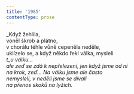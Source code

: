 ```yaml
---
title: '1985'
contentType: prose
---
```


<section>

_Když žehlila,  
voněl škrob a plátno,  
v chorálu téhle vůně cepeněla neděle,  
uklízelo se, a když někdo řekl válka, mysleli  
_t_u válku…  
ale zeď se zdá k nepřelezení, jen když jsme od ní  
na krok, zeď… Na válku jsme ale často  
nemysleli, v neděli jsme se dívali  
na přenos skoků na lyžích._

</section>
